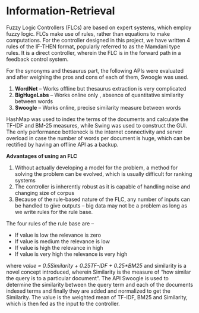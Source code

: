 Information-Retrieval
=====================

Fuzzy Logic Controllers (FLCs) are based on expert systems, which employ fuzzy logic.
FLCs make use of rules, rather than equations to make computations.
For the controller designed in this project, we have written 4 rules of the IF-THEN format, popularly referred to as the Mamdani type rules.
It is a direct controller, wherein the FLC is in the forward path in a feedback control system.

For the synonyms and thesaurus part, the following APIs were evaluated and after weighing the pros and cons of each of them, Swoogle was used.<br>
1. <b>WordNet</b> – Works offline but thesaurus extraction is very complicated<br>
2. <b>BigHugeLabs</b> – Works online only , absence of quantitative similarity between words<br>
3. <b>Swoogle</b> – Works online, precise similarity measure between words<br>

HashMap was used to index the terms of the documents and calculate the TF-IDF and BM-25 measures, while Swing was used to construct the GUI.
The only performance bottleneck is the internet connectivity and server overload in case the number of words per document is huge, which can be rectified by having an offline API as a backup.

<b>Advantages of using an FLC </b>
<ol>
<li> Without actually developing a model for the problem, a method for solving the problem can be evolved, which is usually difficult for ranking systems</li>
<li> The controller is inherently robust as it is capable of handling noise and changing size of corpus</li>
<li> Because of the rule-based nature of the FLC, any number of inputs can be handled to give outputs – big data may not be a problem as long as we write rules for the rule base.</li>
</ol>
The four rules of the rule base are –
<ul>
<li> If value is low the relevance is zero </li>
<li>If value is medium the relevance is low</li>
<li>If value is high the relevance in high</li>
<li>If value is very high the relevance is very high</li>
</ul>

where <i>value = 0.5*Similarity + 0.25*TF-IDF + 0.25*BM25</i> and similarity is a novel concept introduced, wherein Similarity is the measure of “how similar the query is to a particular document”. The API Swoogle is used to determine the similarity between the query term and each of the documents indexed terms and finally they are added and normalized to get the Similarity.
The value is the weighted mean of TF-IDF, BM25 and Similarity, which is then fed as the input to the controller.